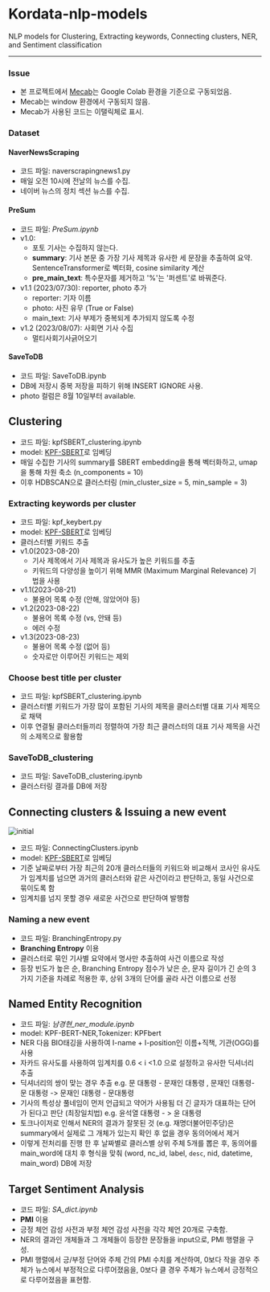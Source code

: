 # Kordata-nlp-models
NLP models for Clustering, Extracting keywords, Connecting clusters, NER, and Sentiment classification

---
### Issue
- 본 프로젝트에서 [Mecab](https://konlpy.org/ko/v0.4.0/install/)는 Google Colab 환경을 기준으로 구동되었음.
- Mecab는 window 환경에서 구동되지 않음.
- Mecab가 사용된 코드는 이탤릭체로 표시.

### Dataset
#### NaverNewsScraping
- 코드 파일: naverscrapingnews1.py
- 매일 오전 10시에 전날의 뉴스를 수집.
- 네이버 뉴스의 정치 섹션 뉴스를 수집.

#### PreSum
- 코드 파일: *PreSum.ipynb*
- v1.0:
    - 포토 기사는 수집하지 않는다.
    - **summary**: 기사 본문 중 가장 기사 제목과 유사한 세 문장을 추출하여 요약. SentenceTransformer로 벡터화, cosine similarity 계산
    - **pre_main_text**: 특수문자를 제거하고 '%'는 '퍼센트'로 바꿔준다.
- v1.1 (2023/07/30): reporter, photo 추가
    - reporter: 기자 이름
    - photo: 사진 유무 (True or False)
    - main_text: 기사 부제가 중복되게 추가되지 않도록 수정
- v1.2 (2023/08/07): 사회면 기사 수집
    - 멀티사회기사긁어오기

#### SaveToDB
- 코드 파일: SaveToDB.ipynb
- DB에 저장시 중복 저장을 피하기 위해 INSERT IGNORE 사용.
- photo 컬럼은 8월 10일부터 available.

## Clustering
- 코드 파일: kpfSBERT_clustering.ipynb
- model: [KPF-SBERT](https://huggingface.co/bongsoo/kpf-sbert-v1.1)로 임베딩
- 매일 수집한 기사의 summary를 SBERT embedding을 통해 벡터화하고, umap을 통해 차원 축소 (n_components = 10)
- 이후 HDBSCAN으로 클러스터링 (min_cluster_size = 5, min_sample = 3)
  
### Extracting keywords per cluster
- 코드 파일: kpf_keybert.py
- model: [KPF-SBERT](https://huggingface.co/bongsoo/kpf-sbert-v1.1)로 임베딩
- 클러스터별 키워드 추출
- v1.0(2023-08-20)
    - 기사 제목에서 기사 제목과 유사도가 높은 키워드를 추출
    - 키워드의 다양성을 높이기 위해 MMR (Maximum Marginal Relevance) 기법을 사용
- v1.1(2023-08-21)
    - 불용어 목록 수정 (안해, 않았어야 등)
- v1.2(2023-08-22)
    - 불용어 목록 수정 (vs, 안돼 등)
    - 에러 수정
- v1.3(2023-08-23)
    - 불용어 목록 수정 (없어 등)
    - 숫자로만 이루어진 키워드는 제외

### Choose best title per cluster
- 코드 파일: kpfSBERT_clustering.ipynb
- 클러스터별 키워드가 가장 많이 포함된 기사의 제목을 클러스터별 대표 기사 제목으로 채택
- 이후 연결될 클러스터들끼리 정렬하여 가장 최근 클러스터의 대표 기사 제목을 사건의 소제목으로 활용함

### SaveToDB_clustering
- 코드 파일: SaveToDB_clustering.ipynb
- 클러스터링 결과를 DB에 저장

## Connecting clusters & Issuing a new event
![initial](https://user-images.githubusercontent.com/128810937/262539351-ee5ace24-94fd-4ed0-a565-7e3f510e684e.png)
- 코드 파일: ConnectingClusters.ipynb
- model: [KPF-SBERT](https://huggingface.co/bongsoo/kpf-sbert-v1.1)로 임베딩
- 기준 날짜로부터 가장 최근의 20개 클러스터들의 키워드와 비교해서 코사인 유사도가 임계치를 넘으면 과거의 클러스터와 같은 사건이라고 판단하고, 동일 사건으로 묶이도록 함
- 임계치를 넘지 못할 경우 새로운 사건으로 판단하여 발행함

### Naming a new event
- 코드 파일: BranchingEntropy.py
- **Branching Entropy** 이용
- 클러스터로 묶인 기사별 요약에서 명사만 추출하여 사건 이름으로 작성
- 등장 빈도가 높은 순, Branching Entropy 점수가 낮은 순,  문자 길이가 긴 순의 3가지 기준을 차례로 적용한 후, 상위 3개의 단어를 골라 사건 이름으로 선정


## Named Entity Recognition
- 코드 파일: *남경현_ner_module.ipynb*
- model: KPF-BERT-NER,Tokenizer: KPFbert
- NER 다음 BIO태깅을 사용하여 I-name + I-position인 이름+직책, 기관(OGG)를 사용
- 자카드 유사도를 사용하여 임계치를 0.6 < i <1.0 으로 설정하고 유사한 딕셔너리 추출
- 딕셔너리의 쌍이 맞는 경우 추출 e.g. 문 대통령 - 문재인 대통령 , 문재인 대통령- 문 대통령 -> 문재인 대통령 - 문대통령 
- 기사의 특성상 풀네임이 먼저 언급되고 약어가 사용됨 더 긴 글자가 대표하는 단어가 된다고 판단 (최장일치법) e.g. 윤석열 대통령 - > 윤 대통령  
- 토크나이저로 인해서 NER의 결과가 잘못된 것 (e.g. 재명더불어민주당)은 summary에서 실제로 그 개체가 있는지 확인 후 없을 경우 동의어에서 제거
- 이렇게 전처리를 진행 한 후 날짜별로 클러스별 상위 주체 5개를 뽑은 후, 동의어를 main_word에 대치 후 형식을 맞춰 (word, nc_id, label, `desc`, nid, datetime, main_word) DB에 저장

## Target Sentiment Analysis
- 코드 파일: *SA_dict.ipynb*
- **PMI** 이용
- 긍정 체언 감성 사전과 부정 체언 감성 사전을 각각 체언 20개로 구축함.
- NER의 결과인 개체들과 그 개체들이 등장한 문장들을 input으로, PMI 행렬을 구성.
- PMI 행렬에서 긍/부정 단어와 주체 간의 PMI 수치를 계산하여, 0보다 작을 경우 주체가 뉴스에서 부정적으로 다루어졌음을, 0보다 클 경우 주체가 뉴스에서 긍정적으로 다루어졌음을 표현함.
